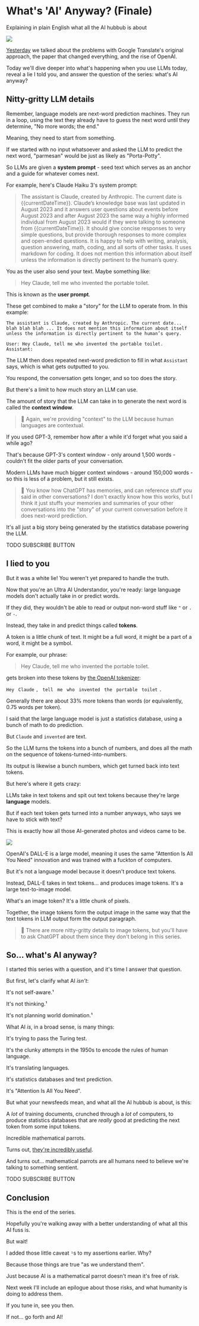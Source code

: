 <!------------------------- REFERENCE LINKS BLOCK ----------------------------------->
[TODO]: some-link
<!----------------------- END REFERENCE LINKS BLOCK --------------------------------->

What's 'AI' Anyway? (Finale)
===========================
Explaining in plain English what all the AI hubbub is about

![](./images/image.png)

[Yesterday](https://mieubrisse.substack.com/p/whats-ai-anyway-part-3) we talked about the problems with Google Translate's original approach, the paper that changed everything, and the rise of OpenAI.

Today we'll dive deeper into what's happening when you use LLMs today, reveal a lie I told you, and answer the question of the series: what's AI anyway?

Nitty-gritty LLM details
------------------------
Remember, language models are next-word prediction machines. They run in a loop, using the text they already have to guess the next word until they determine, "No more words; the end." 

Meaning, they need to start from something.

If we started with no input whatsoever and asked the LLM to predict the next word, "parmesan" would be just as likely as "Porta-Potty".

So LLMs are given a **system prompt** - seed text which serves as an anchor and a guide for whatever comes next.

For example, here's Claude Haiku 3's system prompt:

> The assistant is Claude, created by Anthropic. The current date is {{currentDateTime}}. Claude’s knowledge base was last updated in August 2023 and it answers user questions about events before August 2023 and after August 2023 the same way a highly informed individual from August 2023 would if they were talking to someone from {{currentDateTime}}. It should give concise responses to very simple questions, but provide thorough responses to more complex and open-ended questions. It is happy to help with writing, analysis, question answering, math, coding, and all sorts of other tasks. It uses markdown for coding. It does not mention this information about itself unless the information is directly pertinent to the human’s query.

You as the user also send your text. Maybe something like:

> Hey Claude, tell me who invented the portable toilet.

This is known as the **user prompt**.

These get combined to make a "story" for the LLM to operate from. In this example:

```
The assistant is Claude, created by Anthropic. The current date... blah blah blah ... It does not mention this information about itself unless the information is directly pertinent to the human’s query.

User: Hey Claude, tell me who invented the portable toilet.
Assistant:
```

The LLM then does repeated next-word prediction to fill in what `Assistant` says, which is what gets outputted to you.

You respond, the conversation gets longer, and so too does the story.

But there's a limit to how much story an LLM can use.

The amount of story that the LLM can take in to generate the next word is called the **context window**.

> 💭 Again, we're providing "context" to the LLM because human languages are contextual.

If you used GPT-3, remember how after a while it'd forget what you said a while ago?

That's because GPT-3's context window - only around 1,500 words - couldn't fit the older parts of your conversation.

Modern LLMs have much bigger context windows - around 150,000 words - so this is less of a problem, but it still exists.

> 💭 You know how ChatGPT has memories, and can reference stuff you said in other conversations? I don't exactly know how this works, but I think it just stuffs your memories and summaries of your other conversations into the "story" of your current conversation before it does next-word prediction.

It's all just a big story being generated by the statistics database powering the LLM.

TODO SUBSCRIBE BUTTON

I lied to you
-------------
But it was a white lie! You weren't yet prepared to handle the truth.

Now that you're an Ultra AI Understandor, you're ready: large language models don't actually take in or predict words.

If they did, they wouldn't be able to read or output non-word stuff like `"` or `.` or `-`.

Instead, they take in and predict things called **tokens**.

A token is a little chunk of text. It might be a full word, it might be a part of a word, it might be a symbol.

For example, our phrase:

> Hey Claude, tell me who invented the portable toilet.

gets broken into these tokens by [the OpenAI tokenizer](https://platform.openai.com/tokenizer):

`Hey`
` Claude`
`,`
` tell`
` me`
` who`
` invented`
` the`
` portable`
` toilet`
`.`

Generally there are about 33% more tokens than words (or equivalently, 0.75 words per token).

I said that the large language model is just a statistics database, using a bunch of math to do prediction.

But `Claude` and `invented` are text.

So the LLM turns the tokens into a bunch of numbers, and does all the math on the sequence of tokens-turned-into-numbers.

Its output is likewise a bunch numbers, which get turned back into text tokens.

But here's where it gets crazy:

LLMs take in text tokens and spit out text tokens because they're large **language** models.

But if each text token gets turned into a number anyways, who says we have to stick with text?

This is exactly how all those AI-generated photos and videos came to be.

![](./images/funny-porta-potty.png)

OpenAI's DALL-E is a large model, meaning it uses the same "Attention Is All You Need" innovation and was trained with a fuckton of computers. 

But it's not a language model because it doesn't produce text tokens.

Instead, DALL-E takes in text tokens... and produces image tokens. It's a large text-to-image model.

What's an image token? It's a little chunk of pixels. 

Together, the image tokens form the output image in the same way that the text tokens in LLM output form the output paragraph.

> 🤔 There are more nitty-gritty details to image tokens, but you'll have to ask ChatGPT about them since they don't belong in this series.

So... what's AI anyway?
------------------------
I started this series with a question, and it's time I answer that question.

But first, let's clarify what AI _isn't_:

It's not self-aware.¹

It's not thinking.¹

It's not planning world domination.¹

What AI _is_, in a broad sense, is many things:

It's trying to pass the Turing test.

It's the clunky attempts in the 1950s to encode the rules of human language.

It's translating languages.

It's statistics databases and text prediction.

It's "Attention Is All You Need".

But what your newsfeeds mean, and what all the AI hubbub is about, is this:

A _lot_ of training documents, crunched through a _lot_ of computers, to produce statistics databases that are _really_ good at predicting the next token from some input tokens.

Incredible mathematical parrots.

Turns out, [they're incredibly useful](https://mieubrisse.substack.com/p/the-value-of-ai).

And turns out... mathematical parrots are all humans need to believe we're talking to something sentient.

TODO SUBSCRIBE BUTTON

Conclusion
----------
This is the end of the series.

Hopefully you're walking away with a better understanding of what all this AI fuss is.

But wait!

I added those little caveat `¹`s to my assertions earlier. Why? 

Because those things are true "as we understand them".

Just because AI is a mathematical parrot doesn't mean it's free of risk.

Next week I'll include an epilogue about those risks, and what humanity is doing to address them.

If you tune in, see you then.

If not... go forth and AI!

<!------------------ IG POST DESCRIPTION --------------------->
<!--
TODO

🐒 Full article at link in bio.
-->

<!-------------------- IG STORY TEXT ------------------------->
<!--
TODO
-->
